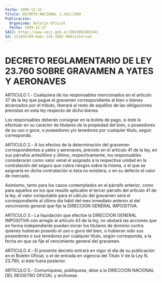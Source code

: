 ```yaml
---
Fecha: 1989-12-22
Título: DECRETO NACIONAL 1.541/1989
Publicación:
  Organismo: Boletín Oficial
  Fecha: 1989-12-27
SAIJ: https://www.saij.gob.ar/DN19892001541
Id: 123456789-0abc-145-1002-9891soterced
---
```

# DECRETO REGLAMENTARIO DE LEY 23.760 SOBRE GRAVAMEN A YATES Y AERONAVES

<a id="1"></a>
ARTICULO  1.- Cualquiera de los responsables mencionados en el artículo 37 de la  ley  que  pague  el  gravamen correspondiente al bien  o  bienes alcanzados por el tributo,  liberará  al  resto  de aquéllos de  las  obligaciones  previstas  en  esta ley respecto de dicho bienes.

Los responsables deberán consignar en la boleta  de  pago,  si éste lo  efectúan  en su carácter de titulares de la propiedad del bien, o poseedores de  su  uso  o  goce,  o  poseedores y/o tenedores por cualquier título, según corresponda.

<a id="2"></a>
ARTICULO  2.-  A  los efectos de la determinación del gravamen correspondientes a yates  y  aeronaves,  previsto en el artículo 41 de  la  ley, en sus párrafos anteúltimo y último,  respectivamente, los responsables  considerarán  como  valor  venal el asignado a la respectiva unidad en la contratación del seguro  que  cubra riesgos sobre  la  misma,  o  el que se asignaría en dicha contratación  si ésta no existiera, o en  su  defecto  el  valor  de  mercado.

Asimismo,    tanto  para  los  casos  contemplados  en  el  párrafo anterior, como  para  aquellos  en  los  que  resulte  aplicable el tercer párrafo del artículo 41 de la ley, el valor computable  para el  cálculo  del  gravamen  será  el  correspondiente al último día hábil  del mes inmediato anterior al del  vencimiento  general  que fije la DIRECCION GENERAL IMPOSITIVA.

<a id="3"></a>
ARTICULO  3.-  La liquidación que efectúe la DIRECCION GENERAL IMPOSITIVA con arreglo  al  artículo  43  de la ley, no obstará las acciones que en forma independiente puedan  iniciar  los  titulares de dominio contra quienes hubieran poseido el uso o goce del  bien, o  hubieran  sido  sus  poseedores  o  sus  tenedores por cualquier título, según corresponda, a la fecha en que se fije el vencimiento general del gravamen.

<a id="4"></a>
ARTICULO 4.- El presente decreto entrará en vigor el día de su publicación  en el Boletín Oficial, o el de entrada en vigencia del Título V de la Ley N. 23.760, si éste fuera posterior.

<a id="5"></a>
ARTICULO  5.-  Comuníquese,  publíquese,  dése  a la DIRECCION NACIONAL DEL REGISTRO OFICIAL y archívese.